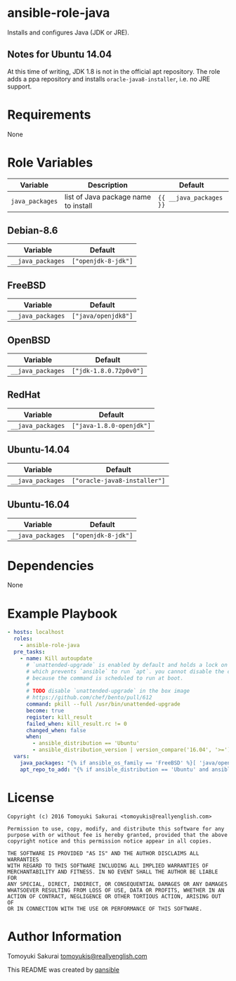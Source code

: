 # ansible-role-java

Installs and configures Java (JDK or JRE).

## Notes for Ubuntu 14.04

At this time of writing, JDK 1.8 is not in the official apt repository. The
role adds a ppa repository and installs `oracle-java8-installer`, i.e. no JRE
support.

# Requirements

None

# Role Variables

| Variable | Description | Default |
|----------|-------------|---------|
| `java_packages` | list of Java package name to install | `{{ __java_packages }}` |

## Debian-8.6

| Variable | Default |
|----------|---------|
| `__java_packages` | `["openjdk-8-jdk"]` |


## FreeBSD

| Variable | Default |
|----------|---------|
| `__java_packages` | `["java/openjdk8"]` |

## OpenBSD

| Variable | Default |
|----------|---------|
| `__java_packages` | `["jdk-1.8.0.72p0v0"]` |

## RedHat

| Variable | Default |
|----------|---------|
| `__java_packages` | `["java-1.8.0-openjdk"]` |

## Ubuntu-14.04

| Variable | Default |
|----------|---------|
| `__java_packages` | `["oracle-java8-installer"]` |

## Ubuntu-16.04

| Variable | Default |
|----------|---------|
| `__java_packages` | `["openjdk-8-jdk"]` |

# Dependencies

None

# Example Playbook

```yaml
- hosts: localhost
  roles:
    - ansible-role-java
  pre_tasks:
    - name: Kill autoupdate
      # `unattended-upgrade` is enabled by default and holds a lock on apt,
      # which prevents `ansible` to run `apt`. you cannot disable the command
      # because the command is scheduled to run at boot.
      #
      # TODO disable `unattended-upgrade` in the box image
      # https://github.com/chef/bento/pull/612
      command: pkill --full /usr/bin/unattended-upgrade
      become: true
      register: kill_result
      failed_when: kill_result.rc != 0
      changed_when: false
      when:
        - ansible_distribution == 'Ubuntu'
        - ansible_distribution_version | version_compare('16.04', '>=')
  vars:
    java_packages: "{% if ansible_os_family == 'FreeBSD' %}[ 'java/openjdk7', 'java/openjdk8-jre' ]{% elif ansible_os_family == 'RedHat' %}[ 'java-1.7.0-openjdk' ]{% elif ansible_os_family == 'OpenBSD' %}[ 'jdk-1.7.0.80p1v0' ]{% elif ansible_distribution == 'Ubuntu' and ansible_distribution_version | version_compare('16.04', '<') %}[ 'oracle-java8-installer', 'openjdk-7-jdk' ]{% elif ansible_distribution == 'Ubuntu' and ansible_distribution_version | version_compare('16.04', '>=') %}[ 'openjdk-8-jdk' ]{% elif ansible_distribution == 'Debian' %}[ 'openjdk-8-jdk' ]{% endif %}"
    apt_repo_to_add: "{% if ansible_distribution == 'Ubuntu' and ansible_distribution_version | version_compare('16.04', '<') %}[ 'ppa:webupd8team/java' ]{% elif ansible_distribution == 'Debian' %}[ 'deb http://ftp.debian.org/debian jessie-backports main' ]{% else %}[]{% endif %}"
```

# License

```
Copyright (c) 2016 Tomoyuki Sakurai <tomoyukis@reallyenglish.com>

Permission to use, copy, modify, and distribute this software for any
purpose with or without fee is hereby granted, provided that the above
copyright notice and this permission notice appear in all copies.

THE SOFTWARE IS PROVIDED "AS IS" AND THE AUTHOR DISCLAIMS ALL WARRANTIES
WITH REGARD TO THIS SOFTWARE INCLUDING ALL IMPLIED WARRANTIES OF
MERCHANTABILITY AND FITNESS. IN NO EVENT SHALL THE AUTHOR BE LIABLE FOR
ANY SPECIAL, DIRECT, INDIRECT, OR CONSEQUENTIAL DAMAGES OR ANY DAMAGES
WHATSOEVER RESULTING FROM LOSS OF USE, DATA OR PROFITS, WHETHER IN AN
ACTION OF CONTRACT, NEGLIGENCE OR OTHER TORTIOUS ACTION, ARISING OUT OF
OR IN CONNECTION WITH THE USE OR PERFORMANCE OF THIS SOFTWARE.
```

# Author Information

Tomoyuki Sakurai <tomoyukis@reallyenglish.com>

This README was created by [qansible](https://github.com/trombik/qansible)
